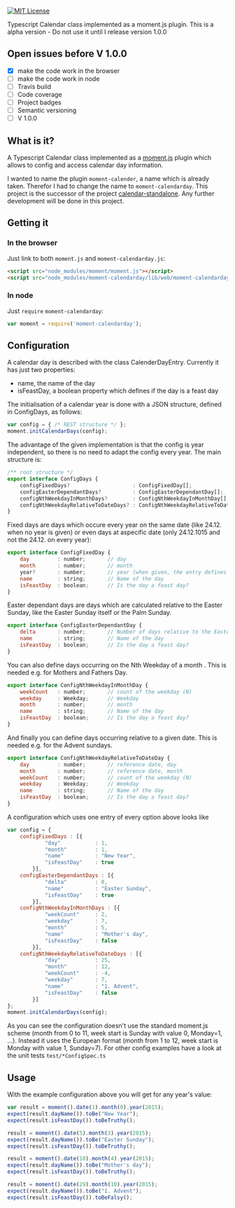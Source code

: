 [![MIT License][license-image]][license-url] 

Typescript Calendar class implemented as a moment.js plugin.
This is a alpha version - Do not use it until I release version 1.0.0   

## Open issues before V 1.0.0
- [x] make the code work in the browser
- [ ] make the code work in node
- [ ] Travis build
- [ ] Code coverage
- [ ] Project badges
- [ ] Semantic versioning
- [ ] V 1.0.0

## What is it?
A Typescript Calendar class implemented as a [moment.js](https://www.npmjs.com/package/moment)
plugin which allows to config and access calendar day information.

I wanted to name the plugin `moment-calender`, a name which is already taken.
Therefor I had to change the name to `moment-calendarday`. This project is the successor of
the project [calendar-standalone](https://github.com/ChrLipp/calendar-standalone).
Any further development will be done in this project. 

## Getting it
### In the browser
Just link to both `moment.js` and `moment-calendarday.js`:

```html
<script src="node_modules/moment/moment.js"></script>
<script src="node_modules/moment-calendarday/lib/web/moment-calendarday.js"></script>
```

### In node
Just `require` `moment-calendarday`:

```javascript
var moment = require('moment-calendarday');
```

## Configuration
A calendar day is described with the class CalenderDayEntry.
Currently it has just two properties:

- name, the name of the day
- isFeastDay, a boolean property which defines if the day is a feast day

The initialisation of a calendar year is done with a JSON structure, defined in ConfigDays,
as follows:

```javascript
var config = { /* REST structure */ };
moment.initCalendarDays(config);
```

The advantage of the given implementation is that the config is year independent, so there is no
need to adapt the config every year. The main structure is:

```javascript
/** root structure */
export interface ConfigDays {
	configFixedDays?                    : ConfigFixedDay[];
	configEasterDependantDays?          : ConfigEasterDependantDay[];
	configNthWeekdayInMonthDays?        : ConfigNthWeekdayInMonthDay[];
	configNthWeekdayRelativeToDateDays? : ConfigNthWeekdayRelativeToDateDay[];
}
```

Fixed days are days which occure every year on the same date (like 24.12. when no year is given)
or even days at aspecific date (only 24.12.1015 and not the 24.12. on every year):

```javascript
export interface ConfigFixedDay {
	day         : number;       // day
	month       : number;       // month
	year?       : number;       // year (when given, the entry defines a concrete date)
	name        : string;       // Name of the day
	isFeastDay  : boolean;      // Is the day a feast day?
}
```

Easter dependant days are days which are calculated relative to the Easter Sunday,
like the Easter Sunday itself or the Palm Sunday. 

```javascript
export interface ConfigEasterDependantDay {
	delta       : number;       // Number of days relative to the Easter Sunday
	name        : string;       // Name of the day
	isFeastDay  : boolean;      // Is the day a feast day?
}
```

You can also define days occurring on the Nth Weekday of a month . This is needed e.g. for
Mothers and Fathers Day.

```javascript
export interface ConfigNthWeekdayInMonthDay {
	weekCount   : number;       // count of the weekday (N)
	weekday     : Weekday;      // Weekday
	month       : number;       // month
	name        : string;       // Name of the day
	isFeastDay  : boolean;      // Is the day a feast day?
}
```

And finally you can define days occurring relative to a given date. This is needed e.g. for
the Advent sundays.
	
```javascript
export interface ConfigNthWeekdayRelativeToDateDay {
	day         : number;       // reference date, day
	month       : number;       // reference date, month
	weekCount   : number;       // count of the weekday (N)
	weekday     : Weekday;      // Weekday
	name        : string;       // Name of the day
	isFeastDay  : boolean;      // Is the day a feast day?
}
```

A configuration which uses one entry of every option above looks like

```javascript
var config = {
	configFixedDays : [{
			"day"           : 1,
			"month"         : 1,
			"name"          : "New Year",
			"isFeastDay"    : true
		}],
	configEasterDependantDays : [{
			"delta"         : 0,
			"name"          : "Easter Sunday",
			"isFeastDay"    : true
		}],
	configNthWeekdayInMonthDays : [{
			"weekCount"     : 2,
			"weekday"       : 7,
			"month"         : 5,
			"name"          : "Mother's day",
			"isFeastDay"    : false
		}],
	configNthWeekdayRelativeToDateDays : [{
			"day"           : 25,
			"month"         : 12,
			"weekCount"     : -4,
			"weekday"       : 7,
			"name"          : "1. Advent",
			"isFeastDay"    : false
		}]
};
moment.initCalendarDays(config);
```

As you can see the configuration doesn't use the standard moment.js scheme (month from 0 to 11,
week start is Sunday with value 0, Monday=1, ...). Instead it uses the European format
(month from 1 to 12, week start is Monday with value 1, Sunday=7).
For other config examples have a look at the unit tests `test/*ConfigSpec.ts`

## Usage

With the example configuration above you will get for any year's value:
 
```javascript
var result = moment().date(1).month(0).year(2015);
expect(result.dayName()).toBe("New Year");
expect(result.isFeastDay()).toBeTruthy();

result = moment().date(5).month(3).year(2015);
expect(result.dayName()).toBe("Easter Sunday");
expect(result.isFeastDay()).toBeTruthy();

result = moment().date(10).month(4).year(2015);
expect(result.dayName()).toBe("Mother's day");
expect(result.isFeastDay()).toBeTruthy();

result = moment().date(29).month(10).year(2015);
expect(result.dayName()).toBe("1. Advent");
expect(result.isFeastDay()).toBeFalsy();
```

[license-image]: https://img.shields.io/npm/l/express.svg
[license-url]: LICENSE
